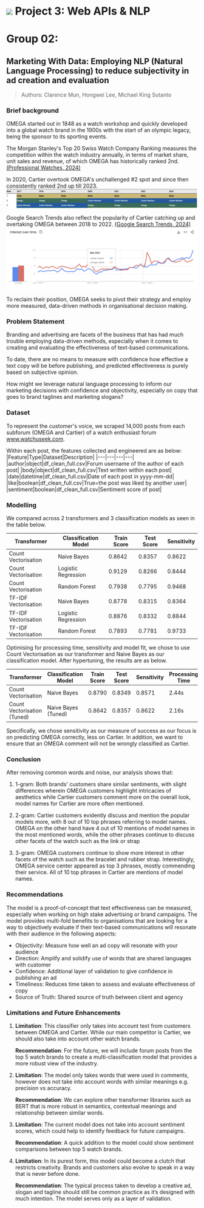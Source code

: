# ![](https://ga-dash.s3.amazonaws.com/production/assets/logo-9f88ae6c9c3871690e33280fcf557f33.png) Project 3: Web APIs & NLP

# Group 02: 
## Marketing With Data: Employing NLP (Natural Language Processing) to reduce subjectivity in ad creation and evaluation
> Authors: Clarence Mun, Hongwei Lee, Michael King Sutanto

### Brief background

OMEGA started out in 1848 as a watch workshop and quickly developed into a global watch brand in the 1900s with the start of an olympic legacy, being the sponsor to its sporting events.

The Morgan Stanley's Top 20 Swiss Watch Company Ranking measures the competition within the watch industry annually, in terms of market share, unit sales and revenue, of which OMEGA has historically ranked 2nd. [(Professional Watches, 2024)](https://professionalwatches.com/morgan-stanleys-top-20-swiss-watch-company-ranking-for-2024/)

In 2020, Cartier overtook OMEGA's unchallenged #2 spot and since then consistently ranked 2nd up till 2023. 
![An example image](./images/Swiss_Watch_Ranking.png)

Google Search Trends also reflect the popularity of Cartier catching up and overtaking OMEGA between 2018 to 2022. [(Google Search Trends, 2024)](https://trends.google.com/trends/explore?date=2018-01-01%202023-12-31&q=cartier%20watch,omega%20watch&hl=en)
![An example image](./images/Google_Search_Trends.png)

To reclaim their position, OMEGA seeks to pivot their strategy and employ more measured, data-driven methods in organisational decision making.

### Problem Statement

Branding and advertising are facets of the business that has had much trouble employing data-driven methods, especially when it comes to creating and evaluating the effectiveness of text-based communications. 

To date, there are no means to measure with confidence how effective a text copy will be before publishing, and predicted effectiveness is purely based on subjective opinion.

How might we leverage natural language processing to inform our marketing decisions with confidence and objectivity, especially on copy that goes to brand taglines and marketing slogans?

### Dataset

To represent the customer's voice, we scraped 14,000 posts from each subforum (OMEGA and Cartier) of a watch enthusiast forum www.watchuseek.com.

Within each post, the features collected and engineered are as below:
|Feature|Type|Dataset|Description|
|---|---|---|---|
|author|object|df_clean_full.csv|Forum username of the author of each post|
|body|object|df_clean_full.csv|Text written within each post|
|date|datetime|df_clean_full.csv|Date of each post in yyyy-mm-dd|
|like|boolean|df_clean_full.csv|True=the post was liked by another user|
|sentiment|boolean|df_clean_full.csv|Sentiment score of post|

### Modelling
We compared across 2 transformers and 3 classification models as seen in the table below. 

|Transformer|Classification Model|Train Score|Test Score|Sensitivity|
|---|---|---|---|---|
|Count Vectorisation|Naive Bayes|0.8642|0.8357|0.8622|
|Count Vectorisation|Logistic Regression|0.9129|0.8266|0.8444|
|Count Vectorisation|Random Forest|0.7938|0.7795|0.9468|
|TF-IDF Vectorisation|Naive Bayes|0.8778|0.8315|0.8364|
|TF-IDF Vectorisation|Logistic Regression|0.8876|0.8332|0.8844|
|TF-IDF Vectorisation|Random Forest|0.7893|0.7781|0.9733|

Optimising for processing time, sensitivity and model fit, we chose to use Count Vectorisation as our transformer and Naive Bayes as our classification model. After hypertuning, the results are as below.

|Transformer|Classification Model|Train Score|Test Score|Sensitivity|Processing Time|
|---|---|---|---|---|---|
|Count Vectorisation|Naive Bayes|0.8790|0.8349|0.8571|2.44s|
|Count Vectorisation (Tuned)|Naive Bayes (Tuned)|0.8642|0.8357|0.8622|2.16s|

Specifically, we chose sensitivity as our measure of success as our focus is on predicting OMEGA correctly, less on Cartier. In addition, we want to ensure that an OMEGA comment will not be wrongly classified as Cartier.

### Conclusion
After removing common words and noise, our analysis shows that:
1. 1-gram: Both brands' customers share similar sentiments, with slight differences wherein OMEGA customers highlight intricacies of aesthetics while Cartier customers comment more on the overall look, model names for Cartier are more often mentioned.

2. 2-gram: Cartier customers evidently discuss and mention the popular models more, with 8 out of 10 top phrases referring to model names. OMEGA on the other hand have 4 out of 10 mentions of model names in the most mentioned words, while the other phrases continue to discuss other facets of the watch such as the link or strap

3. 3-gram: OMEGA customers continue to show more interest in other facets of the watch such as the bracelet and rubber strap. Interestingly, OMEGA service center appeared as top 3 phrases, mostly commending their service. All of 10 top phrases in Cartier are mentions of model names.

### Recommendations
The model is a proof-of-concept that text effectiveness can be measured, especially when working on high stake advertising or brand campaigns. The model provides multi-fold benefits to organisations that are looking for a way to objectively evaluate if their text-based communications will resonate with their audience in the following aspects:

* Objectivity: Measure how well an ad copy will resonate with your audience
* Direction: Amplify and solidify use of words that are shared languages with customer 
* Confidence: Additional layer of validation to give confidence in publishing an ad
* Timeliness: Reduces time taken to assess and evaluate effectiveness of copy
* Source of Truth: Shared source of truth between client and agency 

### Limitations and Future Enhancements

1. **Limitation**: This classifier only takes into account text from customers between OMEGA and Cartier. While our main competitor is Cartier, we should also take into account other watch brands.

    **Recommendation**: For the future, we will include forum posts from the top 5 watch brands to create a multi-classification model that provides a more robust view of the industry.

2. **Limitation**: The model only takes words that were used in comments, however does not take into account words with similar meanings e.g. precision vs accuracy.

    **Recommendation**: We can explore other transformer libraries such as BERT that is more robust in semantics, contextual meanings and relationship between similar words.

3. **Limitation**: The current model does not take into account sentiment scores, which could help to identify feedback for future campaigns.

    **Recommendation**: A quick addition to the model could show sentiment comparisons between top 5 watch brands.

4. **Limitation**: In its purest form, this model could become a clutch that restricts creativity. Brands and customers also evolve to speak in a way that is never before done.

    **Recommendation**: The typical process taken to develop a creative ad, slogan and tagline should still be common practice as it’s designed with much intention. The model serves only as a layer of validation.



